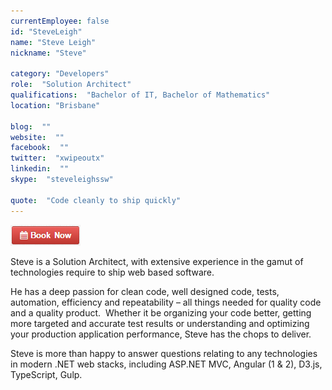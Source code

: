 ```yaml
---
currentEmployee: false
id: "SteveLeigh"
name: "Steve Leigh"
nickname: "Steve"

category: "Developers"
role:  "Solution Architect"
qualifications:  "Bachelor of IT, Bachelor of Mathematics"
location: "Brisbane"

blog:  ""
website:  ""
facebook:  ""
twitter:  "xwipeoutx"
linkedin:  ""
skype:  "steveleighssw"

quote:  "Code cleanly to ship quickly"
---
```


[![BookNow.png](./Images/Bio/BookNow.png)](http://veethere.com/With/SteveLeigh) 
  

Steve is a Solution Architect, with extensive experience in the gamut of technologies require to ship web based software.

   He has a deep passion for clean code, well designed code, tests, automation, efficiency and repeatability – all things needed for quality code and a quality product.  Whether it be organizing your code better, getting more targeted and accurate test results or understanding and optimizing your production application performance, Steve has the chops to deliver.  

   Steve is more than happy to answer questions relating to any technologies in modern .NET web stacks, including ASP.NET MVC, Angular (1 & 2), D3.js, TypeScript, Gulp.